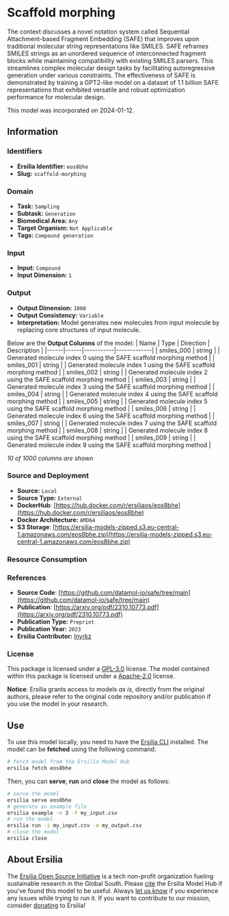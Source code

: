 # Scaffold morphing

The context discusses a novel notation system called Sequential Attachment-based Fragment Embedding (SAFE) that improves upon traditional molecular string representations like SMILES. SAFE reframes SMILES strings as an unordered sequence of interconnected fragment blocks while maintaining compatibility with existing SMILES parsers. This streamlines complex molecular design tasks by facilitating autoregressive generation under various constraints. The effectiveness of SAFE is demonstrated by training a GPT2-like model on a dataset of 1.1 billion SAFE representations that exhibited versatile and robust optimization performance for molecular design.

This model was incorporated on 2024-01-12.

## Information
### Identifiers
- **Ersilia Identifier:** `eos8bhe`
- **Slug:** `scaffold-morphing`

### Domain
- **Task:** `Sampling`
- **Subtask:** `Generation`
- **Biomedical Area:** `Any`
- **Target Organism:** `Not Applicable`
- **Tags:** `Compound generation`

### Input
- **Input:** `Compound`
- **Input Dimension:** `1`

### Output
- **Output Dimension:** `1000`
- **Output Consistency:** `Variable`
- **Interpretation:** Model generates new molecules from input molecule by replacing core structures of input molecule.

Below are the **Output Columns** of the model:
| Name | Type | Direction | Description |
|------|------|-----------|-------------|
| smiles_000 | string |  | Generated molecule index 0 using the SAFE scaffold morphing method |
| smiles_001 | string |  | Generated molecule index 1 using the SAFE scaffold morphing method |
| smiles_002 | string |  | Generated molecule index 2 using the SAFE scaffold morphing method |
| smiles_003 | string |  | Generated molecule index 3 using the SAFE scaffold morphing method |
| smiles_004 | string |  | Generated molecule index 4 using the SAFE scaffold morphing method |
| smiles_005 | string |  | Generated molecule index 5 using the SAFE scaffold morphing method |
| smiles_006 | string |  | Generated molecule index 6 using the SAFE scaffold morphing method |
| smiles_007 | string |  | Generated molecule index 7 using the SAFE scaffold morphing method |
| smiles_008 | string |  | Generated molecule index 8 using the SAFE scaffold morphing method |
| smiles_009 | string |  | Generated molecule index 9 using the SAFE scaffold morphing method |

_10 of 1000 columns are shown_
### Source and Deployment
- **Source:** `Local`
- **Source Type:** `External`
- **DockerHub**: [https://hub.docker.com/r/ersiliaos/eos8bhe](https://hub.docker.com/r/ersiliaos/eos8bhe)
- **Docker Architecture:** `AMD64`
- **S3 Storage**: [https://ersilia-models-zipped.s3.eu-central-1.amazonaws.com/eos8bhe.zip](https://ersilia-models-zipped.s3.eu-central-1.amazonaws.com/eos8bhe.zip)

### Resource Consumption


### References
- **Source Code**: [https://github.com/datamol-io/safe/tree/main](https://github.com/datamol-io/safe/tree/main)
- **Publication**: [https://arxiv.org/pdf/2310.10773.pdf](https://arxiv.org/pdf/2310.10773.pdf)
- **Publication Type:** `Preprint`
- **Publication Year:** `2023`
- **Ersilia Contributor:** [Inyrkz](https://github.com/Inyrkz)

### License
This package is licensed under a [GPL-3.0](https://github.com/ersilia-os/ersilia/blob/master/LICENSE) license. The model contained within this package is licensed under a [Apache-2.0](LICENSE) license.

**Notice**: Ersilia grants access to models _as is_, directly from the original authors, please refer to the original code repository and/or publication if you use the model in your research.


## Use
To use this model locally, you need to have the [Ersilia CLI](https://github.com/ersilia-os/ersilia) installed.
The model can be **fetched** using the following command:
```bash
# fetch model from the Ersilia Model Hub
ersilia fetch eos8bhe
```
Then, you can **serve**, **run** and **close** the model as follows:
```bash
# serve the model
ersilia serve eos8bhe
# generate an example file
ersilia example -n 3 -f my_input.csv
# run the model
ersilia run -i my_input.csv -o my_output.csv
# close the model
ersilia close
```

## About Ersilia
The [Ersilia Open Source Initiative](https://ersilia.io) is a tech non-profit organization fueling sustainable research in the Global South.
Please [cite](https://github.com/ersilia-os/ersilia/blob/master/CITATION.cff) the Ersilia Model Hub if you've found this model to be useful. Always [let us know](https://github.com/ersilia-os/ersilia/issues) if you experience any issues while trying to run it.
If you want to contribute to our mission, consider [donating](https://www.ersilia.io/donate) to Ersilia!
